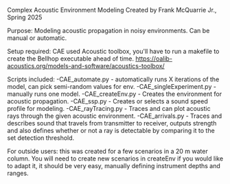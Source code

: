 Complex Acoustic Environment Modeling
Created by Frank McQuarrie Jr., Spring 2025

Purpose: Modeling acoustic propagation in noisy environments. Can be manual or automatic.


Setup required:
CAE used Acoustic toolbox, you'll have to run a makefile to create the Bellhop executable ahead of time.
https://oalib-acoustics.org/models-and-software/acoustics-toolbox/


Scripts included:
-CAE_automate.py - automatically runs X iterations of the model, can pick semi-random values for env.
-CAE_singleExperiment.py - manually runs one model.
-CAE_createEnv.py - Creates the environment for acoustic propagation.
-CAE_ssp.py - Creates or selects a sound speed profile for modeling.
-CAE_rayTracing.py - Traces and can plot acoustic rays through the given acoustic environment.
-CAE_arrivals.py - Traces and describes sound that travels from transmitter to receiver, outputs strength and
		   also defines whether or not a ray is detectable by comparing it to the set detection threshold.


For outside users: this was created for a few scenarios in a 20 m water column. You will need to create new
scenarios in createEnv if you would like to adapt it, it should be very easy, manually defining instrument
depths and ranges.
